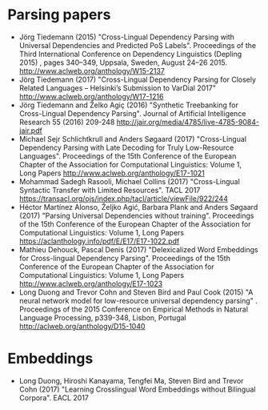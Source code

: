 
# Parsing papers 

* Jörg Tiedemann (2015) "Cross-Lingual Dependency Parsing with Universal Dependencies and Predicted PoS Labels". Proceedings of the Third International Conference on Dependency Linguistics (Depling 2015)
, pages 340–349, Uppsala, Sweden, August 24–26 2015. http://www.aclweb.org/anthology/W15-2137
* Jörg Tiedemann (2017) "Cross-Lingual Dependency Parsing for Closely Related Languages – Helsinki’s Submission to VarDial 2017" http://www.aclweb.org/anthology/W17-1216
* Jörg Tiedemann and Želko Agiç (2016) "Synthetic Treebanking for Cross-Lingual Dependency Parsing". Journal of Artificial Intelligence Research 55 (2016) 209-248 http://jair.org/media/4785/live-4785-9084-jair.pdf
* Michael Sejr Schlichtkrull and Anders Søgaard (2017) "Cross-Lingual Dependency Parsing with Late Decoding for Truly Low-Resource Languages". Proceedings of the 15th Conference of the European Chapter of the Association for Computational Linguistics: Volume 1, Long Papers http://www.aclweb.org/anthology/E17-1021
* Mohammad Sadegh Rasooli, Michael Collins (2017) "Cross-Lingual Syntactic Transfer with Limited Resources". TACL 2017 https://transacl.org/ojs/index.php/tacl/article/viewFile/922/244
* Héctor Martínez Alonso, Željko Agić, Barbara Plank and Anders Søgaard (2017) "Parsing Universal Dependencies without training". Proceedings of the 15th Conference of the European Chapter of the Association for Computational Linguistics: Volume 1, Long Papers https://aclanthology.info/pdf/E/E17/E17-1022.pdf
* Mathieu Dehouck, Pascal Denis (2017) "Delexicalized Word Embeddings for Cross-lingual Dependency Parsing". Proceedings of the 15th Conference of the European Chapter of the Association for Computational Linguistics: Volume 1, Long Papers http://www.aclweb.org/anthology/E17-1023
*  Long Duong and Trevor Cohn and Steven Bird and Paul Cook (2015) "A neural network model for low-resource universal dependency parsing" .  Proceedings of the 2015 Conference on Empirical Methods in Natural Language Processing, p339-348, Lisbon, Portugal http://aclweb.org/anthology/D15-1040

# Embeddings

* Long Duong, Hiroshi Kanayama, Tengfei Ma, Steven Bird and Trevor Cohn (2017) "Learning Crosslingual Word Embeddings without Bilingual Corpora". EACL 2017
